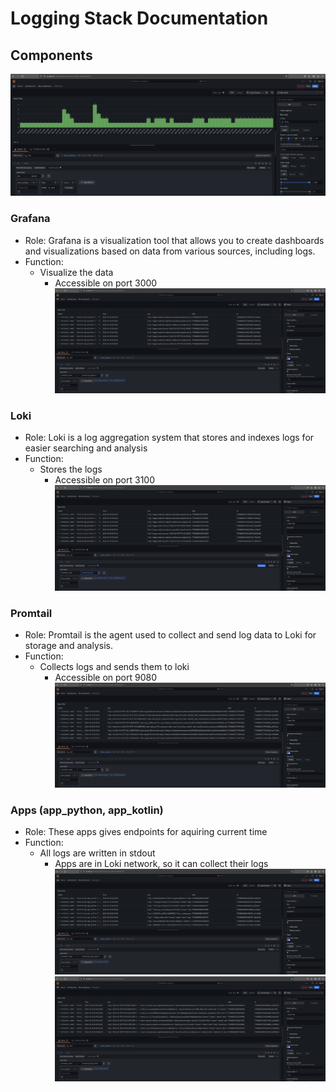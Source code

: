 # Logging Stack Documentation

## Components

![all_containers](screenshots/all_containers.png)

### Grafana

- Role: Grafana is a visualization tool that allows you to create dashboards and visualizations based on data from various sources, including logs.
- Function:
  - Visualize the data
    - Accessible on port 3000
    ![grafana](screenshots/grafana.png)

### Loki

- Role: Loki is a log aggregation system that stores and indexes logs for easier searching and analysis
- Function:
  - Stores the logs
    - Accessible on port 3100
    ![loki](screenshots/loki.png)

### Promtail

- Role:  Promtail is the agent used to collect and send log data to Loki for storage and analysis.
- Function:
  - Collects logs and sends them to loki
    - Accessible on port 9080
    ![promtail](screenshots/promtail.png)

### Apps (app_python, app_kotlin)

- Role: These apps gives endpoints for aquiring current time
- Function:
  - All logs are written in stdout
    - Apps are in Loki network, so it can collect their logs
    ![python](screenshots/python.png)
    ![kotlin](screenshots/kotlin.png)
